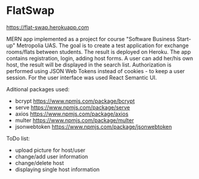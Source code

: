 # FlatSwap

https://flat-swap.herokuapp.com


MERN app implemented as a project for course "Software Business Start-up" Metropolia UAS. The goal is to create a test application for exchange rooms/flats between students. The result is deployed on Heroku. The app contains registration, login, adding host forms. A user can add her/his own host, the result will be displayed in the search list. Authorization is performed using JSON Web Tokens instead of cookies - to keep a user session. For the user interface was used React Semantic UI.


Aditional packages used:
- bcrypt https://www.npmjs.com/package/bcrypt
- serve https://www.npmjs.com/package/serve
- axios https://www.npmjs.com/package/axios
- multer https://www.npmjs.com/package/multer
- jsonwebtoken https://www.npmjs.com/package/jsonwebtoken


ToDo list:
- upload picture for host/user
- change/add user information
- change/delete host
- displaying single host information
